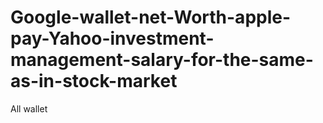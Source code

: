 # Google-wallet-net-Worth-apple-pay-Yahoo-investment-management-salary-for-the-same-as-in-stock-market
All wallet 
